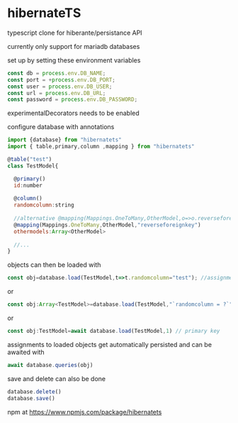 # hibernateTS
typescript clone for hiberante/persistance API

currently only support for mariadb databases 

set up by setting these environment variables
```javascript
const db = process.env.DB_NAME;
const port = +process.env.DB_PORT;
const user = process.env.DB_USER;
const url = process.env.DB_URL;
const password = process.env.DB_PASSWORD;
```

experimentalDecorators needs to be enabled


configure database with annotations
```javascript
import {database} from "hibernatets"
import { table,primary,column ,mapping } from "hibernatets"

@table("test")
class TestModel{

  @primary()
  id:number
  
  @column()
  randomcolumn:string
  
  //alternative @mapping(Mappings.OneToMany,OtherModel,o=>o.reverseforeignkey) for autocompletion
  @mapping(Mappings.OneToMany,OtherModel,"reverseforeignkey")
  othermodels:Array<OtherModel>
  
  //...
}
```

objects can then be loaded with 

```javascript
const obj=database.load(TestModel,t=>t.randomcolumn="test"); //assignment here
```

or 
```javascript
const obj:Array<TestModel>=database.load(TestModel,"`randomcolumn = ?`",\["test"]);
```
or
```javascript
const obj:TestModel=await database.load(TestModel,1) // primary key
```


assignments to loaded objects get automatically persisted and can be awaited with 
```javascript
await database.queries(obj)
```
save and delete can also be done
```javascript
database.delete()
database.save()
```

npm at 
https://www.npmjs.com/package/hibernatets

